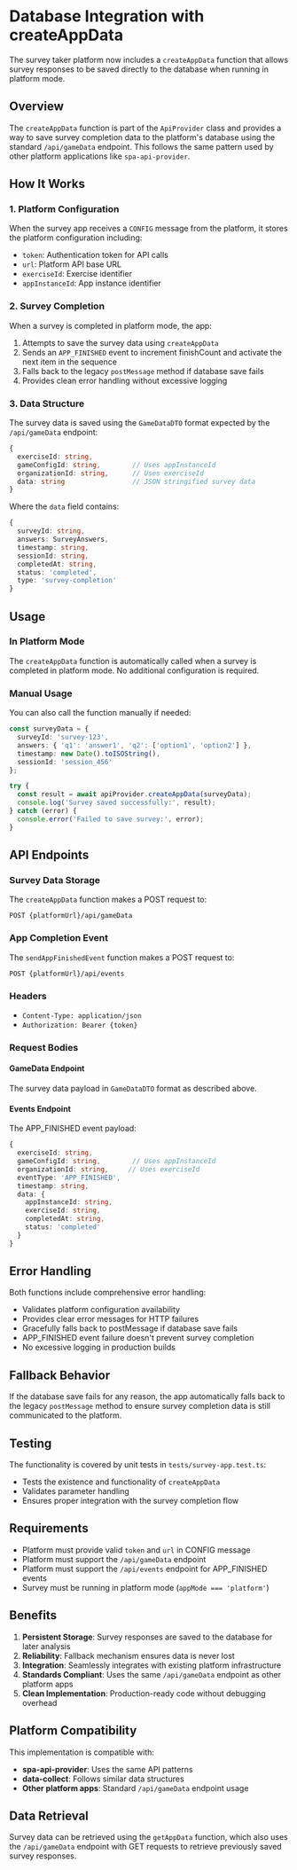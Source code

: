 # Database Integration with createAppData

The survey taker platform now includes a `createAppData` function that allows survey responses to be saved directly to the database when running in platform mode.

## Overview

The `createAppData` function is part of the `ApiProvider` class and provides a way to save survey completion data to the platform's database using the standard `/api/gameData` endpoint. This follows the same pattern used by other platform applications like `spa-api-provider`.

## How It Works

### 1. Platform Configuration

When the survey app receives a `CONFIG` message from the platform, it stores the platform configuration including:
- `token`: Authentication token for API calls
- `url`: Platform API base URL
- `exerciseId`: Exercise identifier
- `appInstanceId`: App instance identifier

### 2. Survey Completion

When a survey is completed in platform mode, the app:
1. Attempts to save the survey data using `createAppData`
2. Sends an `APP_FINISHED` event to increment finishCount and activate the next item in the sequence
3. Falls back to the legacy `postMessage` method if database save fails
4. Provides clean error handling without excessive logging

### 3. Data Structure

The survey data is saved using the `GameDataDTO` format expected by the `/api/gameData` endpoint:

```typescript
{
  exerciseId: string,
  gameConfigId: string,        // Uses appInstanceId
  organizationId: string,      // Uses exerciseId
  data: string                 // JSON stringified survey data
}
```

Where the `data` field contains:
```typescript
{
  surveyId: string,
  answers: SurveyAnswers,
  timestamp: string,
  sessionId: string,
  completedAt: string,
  status: 'completed',
  type: 'survey-completion'
}
```

## Usage

### In Platform Mode

The `createAppData` function is automatically called when a survey is completed in platform mode. No additional configuration is required.

### Manual Usage

You can also call the function manually if needed:

```typescript
const surveyData = {
  surveyId: 'survey-123',
  answers: { 'q1': 'answer1', 'q2': ['option1', 'option2'] },
  timestamp: new Date().toISOString(),
  sessionId: 'session_456'
};

try {
  const result = await apiProvider.createAppData(surveyData);
  console.log('Survey saved successfully:', result);
} catch (error) {
  console.error('Failed to save survey:', error);
}
```

## API Endpoints

### Survey Data Storage
The `createAppData` function makes a POST request to:
```
POST {platformUrl}/api/gameData
```

### App Completion Event
The `sendAppFinishedEvent` function makes a POST request to:
```
POST {platformUrl}/api/events
```

### Headers
- `Content-Type: application/json`
- `Authorization: Bearer {token}`

### Request Bodies

#### GameData Endpoint
The survey data payload in `GameDataDTO` format as described above.

#### Events Endpoint
The APP_FINISHED event payload:
```typescript
{
  exerciseId: string,
  gameConfigId: string,        // Uses appInstanceId
  organizationId: string,     // Uses exerciseId
  eventType: 'APP_FINISHED',
  timestamp: string,
  data: {
    appInstanceId: string,
    exerciseId: string,
    completedAt: string,
    status: 'completed'
  }
}
```

## Error Handling

Both functions include comprehensive error handling:
- Validates platform configuration availability
- Provides clear error messages for HTTP failures
- Gracefully falls back to postMessage if database save fails
- APP_FINISHED event failure doesn't prevent survey completion
- No excessive logging in production builds

## Fallback Behavior

If the database save fails for any reason, the app automatically falls back to the legacy `postMessage` method to ensure survey completion data is still communicated to the platform.

## Testing

The functionality is covered by unit tests in `tests/survey-app.test.ts`:
- Tests the existence and functionality of `createAppData`
- Validates parameter handling
- Ensures proper integration with the survey completion flow

## Requirements

- Platform must provide valid `token` and `url` in CONFIG message
- Platform must support the `/api/gameData` endpoint
- Platform must support the `/api/events` endpoint for APP_FINISHED events
- Survey must be running in platform mode (`appMode === 'platform'`)

## Benefits

1. **Persistent Storage**: Survey responses are saved to the database for later analysis
2. **Reliability**: Fallback mechanism ensures data is never lost
3. **Integration**: Seamlessly integrates with existing platform infrastructure
4. **Standards Compliant**: Uses the same `/api/gameData` endpoint as other platform apps
5. **Clean Implementation**: Production-ready code without debugging overhead

## Platform Compatibility

This implementation is compatible with:
- **spa-api-provider**: Uses the same API patterns
- **data-collect**: Follows similar data structures
- **Other platform apps**: Standard `/api/gameData` endpoint usage

## Data Retrieval

Survey data can be retrieved using the `getAppData` function, which also uses the `/api/gameData` endpoint with GET requests to retrieve previously saved survey responses.
